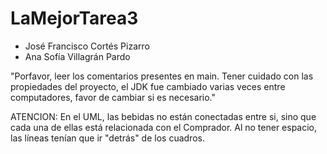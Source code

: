 # LaMejorTarea3
 
- José Francisco Cortés Pizarro
- Ana Sofía Villagrán Pardo

"Porfavor, leer los comentarios presentes en main. Tener cuidado con las propiedades del proyecto, el JDK fue cambiado varias veces entre computadores, favor de cambiar si es necesario."

ATENCION: En el UML, las bebidas no están conectadas entre si, sino que cada una de ellas está relacionada con el Comprador. Al no tener espacio, las líneas tenían que ir "detrás" de los cuadros.
